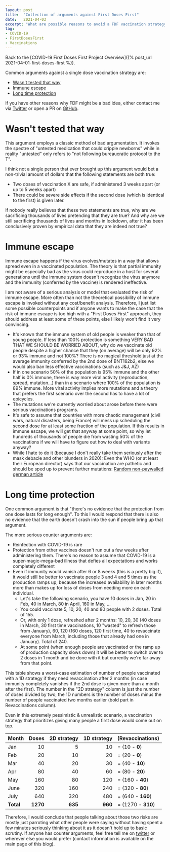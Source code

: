 ```yaml
---
layout: post
title:  "Collection of arguments against First Doses First"
date:   2021-04-03
excerpt: "What are possible reasons to avoid a FDF vaccination strategy?"
tag:
- COVID-19
- FirstDosesFirst
- Vaccinations
---
```


Back to the [COVID-19 First Doses First Project Overview]({% post_url 2021-04-01-first-doses-first %}).

Common arguments against a single dose vaccination strategy are:

- [Wasn't tested that way](#wasnt-tested-that-way)
- [Immune escape](#immune-escape)
- [Long time protection](#long-time-protection)

If you have other reasons why FDF might be a bad idea, either contact me via [Twitter](https://twitter.com/oerpli) or open a PR on [GitHub](https://github.com/oerpli/FirstDosesFirst).



# Wasn't tested that way
This argument employs a classic method of bad argumentation.
It invokes the spectre of "untested medication that could cripple newborns" while in reality "untested" only refers to "not following bureaucratic protocol to the T".

I think not a single person that ever brought up this argument would bet a non-trivial amount of dollars that the following statements are both true:
- Two doses of vaccination X are safe, if administered 3 weeks apart (or up to 5 weeks apart)
- There could be severe side effects if the second dose (which is identical to the first) is given later.

If nobody really believes that these two statements are true, why are we sacrificing thousands of lives pretending that they are true? 
And why are we still sacrificing thousands of lives and months in lockdown, after it has been conclusively proven by empirical data that they are indeed not true? 

# Immune escape
Immune escape happens if the virus evolves/mutates in a way that allows spread even in a vaccinated population. The theory is that partial immunity might be especially bad as the virus could reproduce in a host for several generations until the immune system doesn't recognize the virus anymore and the immunity (conferred by the vaccine) is rendered ineffective. 

I am not aware of a serious analysis or model that evaluated the risk of immune escape.
More often than not the theoretical possibility of immune escape is invoked without any cost/benefit analysis.
Therefore, I just list some possible counterpoints and if anyone wants to make the case that the risk of immune escape is too high with a "First Doses First" approach, they should address at least some of these points, else I likely won't find it very convincing.

- It's known that the immune system of old people is weaker than that of young people. If less than 100% protection is something VERY BAD THAT WE SHOULD BE WORRIED ABOUT, why do we vaccinate old people despite a higher chance that they (on average) will be only 92% or 93% immune and not 100%? There is no magical threshold just at the average immunity conferred by the 2nd dose of BNT162b2, else we would also ban less effective vaccinations (such as J&J, AZ)
- If in one scenario 50% of the population is 95% immune and the other half is 0% immune, there is way more viral activity (reproduction, spread, mutation...) than in a scenario where 100% of the population is 89% immune. More viral activity implies more mutations and a theory that prefers the first scenario over the second has to have a lot of epicycles.
- The mutations we're currently worried about arose before there were serious vaccinations programs.
- It's safe to assume that countries with more chaotic management (civil wars, natural disasters, being France) will mess up scheduling the second dose for at least some fraction of the population.
If this results in immune escape, we will get that anyway at some point, so why let hundreds of thousands of people die from wasting 50% of the vaccinations if we will have to figure out how to deal with variants anyway?
- While I hate to do it (because I don't really take them seriously after the mask debacle and other blunders in 2020): Even the WHO (or at least their European director) says that our vaccination are pathetic and should be sped up to prevent further mutations: [Random non-paywalled german article](https://www.vienna.at/inakzeptabel-langsam-who-kritisiert-impf-tempo-in-europa/6945688)

# Long time protection
One common argument is that "there's no evidence that the protection from one dose lasts for long enough".
To this I would respond that there is also no evidence that the earth doesn't crash into the sun if people bring up that argument. 

The more serious counter arguments are:
- Reinfection with COVID-19 is rare
- Protection from other vaccines doesn't run out a few weeks after administering them. There's no reason to assume that COVID-19 is a super-magic-mega-bad illness that defies all expectations and works completely different
- Even if immunity would vanish after 6 or 8 weeks (this is a pretty big if), it would still be better to vaccinate people 3 and 4 and 5 times as the production ramps up, because the increased availability in later months more than makes up for loss of doses from needing more on each individual.
  - Let's take the following scenario, you have 10 doses in Jan, 20 in Feb, 40 in March, 80 in April, 160 in May, ...
  - You could vaccinate 5, 10, 20, 40 and 80 people with 2 doses. Total of 155.
  - Or, with only 1 dose, refreshed after 2 months: 10, 20, 30 (40 doses in March, 30 first time vaccinations, 10 "wasted" to refresh those from January), 60, 120 (160 doses, 120 first time, 40 to revaccinate everyone from March, including those that already had one in January). Total of 240.
  - At some point (when enough people are vaccinated or the ramp up of production capacity slows down) it will be better to switch over to 2 doses in 1 month and be done with it but currently we're far away from that point.


This table shows a worst-case estimation of number of people vaccinated with a 1D strategy if they need revaccination after 2 months (in case immunity completely vanishes if the 2nd dose is given more than a month after the first). 
The number in the "2D strategy" column is just the number of doses divided by two, the 1D numbers is the number of doses minus the number of people vaccinated two months earlier (bold part in Revaccinations column).

Even in this extremely pessimistic & unrealistic scenario, a vaccination strategy that prioritizes giving many people a first dose would come out on top. 

| Month     |    Doses | 2D strategy | 1D strategy | (Revaccinations)   |
| --------- | -------: | ----------: | ----------: | :----------------- |
| Jan       |       10 |           5 |          10 | = (10 - **0**)     |
| Feb       |       20 |          10 |          20 | = (20 - **0**)     |
| Mar       |       40 |          20 |          30 | = (40 - **10**)    |
| Apr       |       80 |          40 |          60 | = (80 - **20**)    |
| May       |      160 |          80 |         120 | = (160 - **40**)   |
| June      |      320 |         160 |         240 | = (320 - **80**)   |
| July      |      640 |         320 |         480 | = (640 - **160**)  |
| **Total** | **1270** |     **635** |     **960** | = (1270 - **310**) |


Therefore, I would conclude that people talking about those two risks are mostly just parroting what other people were saying without having spent a few minutes seriously thinking about it as it doesn't hold up to  basic scrutiny. If anyone has counter arguments, feel free tell me on [twitter](https://twitter.com/oerpli) or wherever else you would prefer (contact information is available on the main page of this blog).
